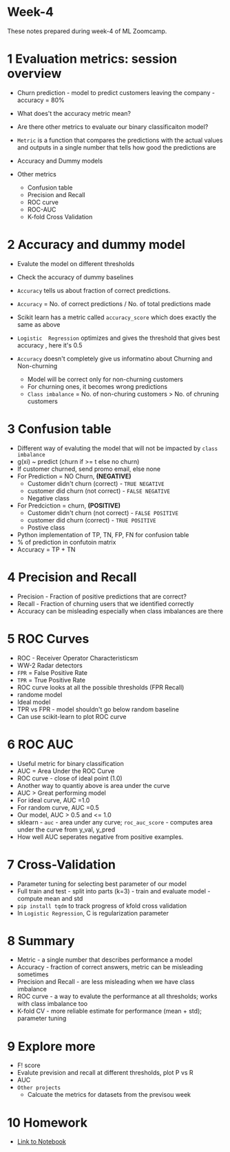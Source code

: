 # Week-4
These notes prepared during week-4 of ML Zoomcamp. 

# 1 Evaluation metrics: session overview
- Churn prediction - model to predict customers leaving the company - accuracy = 80%
- What does't the accuracy metric mean? 
- Are there other metrics to evaluate our binary classificaiton model? 
- `Metric` is a function that compares the predictions with the actual values and outputs in a single number that tells how good the predictions are

- Accuracy and Dummy models 
- Other metrics 
    - Confusion table 
    - Precision and Recall 
    - ROC curve
    - ROC-AUC 
    - K-fold Cross Validation 

# 2 Accuracy and dummy model
- Evalute the model on different thresholds 
- Check the accuracy of dummy baselines

- `Accuracy` tells us about fraction of correct predictions. 
- `Accuracy` = No. of correct predictions / No. of total predictions made
- Scikit learn has a metric called `accuracy_score` which does exactly the same as above 
- `Logistic  Regression` optimizes and gives the threshold that gives best accuracy , here it's 0.5
- `Accuracy` doesn't completely give us informatino about Churning and Non-churning 
    - Model will be correct only for non-churning customers
    - For churning ones, it becomes wrong predictions
    - `Class imbalance`  = No. of non-churing customers > No. of chruning customers 

# 3 Confusion table
- Different way of evaluting the model that will not be impacted by `class imbalance`
- g(xi) ~ predict (churn if >= t else no churn)
- If customer churned, send promo email, else none 
- For Prediction = NO Churn, **(NEGATIVE)**
    - Customer didn't churn (correct) - `TRUE NEGATIVE`
    - customer did churn (not correct) - `FALSE NEGATIVE`
    - Negative class
- For Predciction = churn, **(POSITIVE)**
    - Customer didn't churn (not correct) - `FALSE POSITIVE`
    - customer did churn (correct) - `TRUE POSITIVE`
    - Postive class
- Python implementation of TP, TN, FP, FN for confusion table
- % of prediction in confutoin matrix
- Accuracy = TP + TN 

# 4 Precision and Recall
- Precision - Fraction of positive predictions that are correct? 
- Recall - Fraction of churning users that we identified correctly
- Accuracy can be misleading especially when class imbalances are there


# 5 ROC Curves
- ROC - Receiver Operator Characteristicsm
- WW-2 Radar detectors
- `FPR` = False Positive Rate
- `TPR` = True Positive Rate
- ROC curve looks at all the possible thresholds (FPR Recall)
- randome model 
- Ideal model 
- TPR vs FPR - model shouldn't go below random baseline
- Can use scikit-learn to plot ROC curve


# 6 ROC AUC
- Useful metric for binary classification 
- AUC = Area Under the ROC Curve
- ROC curve -  close of ideal point (1.0)
- Another way to quantiy above is area under the curve 
- AUC > Great performing model 
- For ideal curve, AUC =1.0
- For random curve, AUC =0.5
- Our model, AUC > 0.5 and <= 1.0
- sklearn - `auc` - area under any curve; `roc_auc_score` - computes area under the curve from y_val, y_pred
- How well AUC seperates negative from positive examples. 


# 7 Cross-Validation
- Parameter tuning for selecting best parameter of our model 
- Full train and test - split into parts (k=3) - train and evaluate model - compute mean and std
- `pip install tqdm` to track progress of kfold cross validation
- In `Logistic Regression`, C is regularization parameter 

# 8 Summary
- Metric - a single number that describes performance a model 
- Accuracy - fraction of correct answers, metric can be misleading sometimes
- Precision and Recall - are less misleading when we have class imbalance
- ROC curve - a way to evalute the performance at all thresholds; works with class imbalance too
- K-fold CV - more reliable estimate for performance (mean + std); parameter tuning 

# 9 Explore more
- F! score 
- Evalute prevision and recall at different thresholds, plot P vs R 
- AUC 
- `Other projects`
    - Calcuate the metrics for datasets from the previsou week 

# 10 Homework
- [Link to Notebook](./../ipynb/04_homework.ipynb)